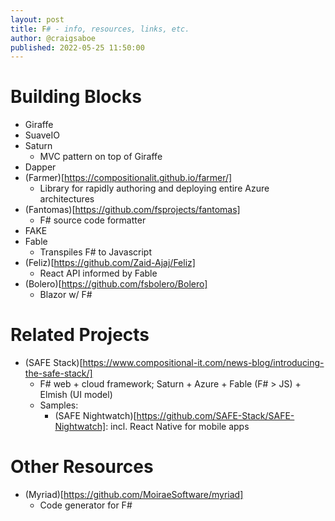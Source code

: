```yaml
---
layout: post
title: F# - info, resources, links, etc.
author: @craigsaboe
published: 2022-05-25 11:50:00
---
```


# Building Blocks
- Giraffe
- SuaveIO
- Saturn
  - MVC pattern on top of Giraffe
- Dapper
- (Farmer)[https://compositionalit.github.io/farmer/]
  - Library for rapidly authoring and deploying entire Azure architectures
- (Fantomas)[https://github.com/fsprojects/fantomas]
  - F# source code formatter
- FAKE
- Fable
  - Transpiles F# to Javascript
- (Feliz)[https://github.com/Zaid-Ajaj/Feliz]
  - React API informed by Fable
- (Bolero)[https://github.com/fsbolero/Bolero]
  - Blazor w/ F#

# Related Projects
- (SAFE Stack)[https://www.compositional-it.com/news-blog/introducing-the-safe-stack/]
  - F# web + cloud framework; Saturn + Azure + Fable (F# > JS) + Elmish (UI model)
  - Samples:
    - (SAFE Nightwatch)[https://github.com/SAFE-Stack/SAFE-Nightwatch]: incl. React Native for mobile apps

# Other Resources
- (Myriad)[https://github.com/MoiraeSoftware/myriad]
  - Code generator for F#